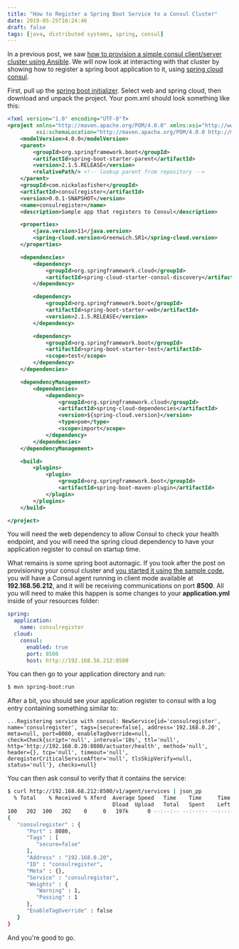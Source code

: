 ```yaml
---
title: "How to Register a Spring Boot Service to a Consul Cluster"
date: 2019-05-25T16:24:46
draft: false
tags: [java, distributed systems, spring, consul]
---
```


In a previous post, we saw [how to provision a simple consul client/server cluster using Ansible](https://nickolasfisher.com/blog/how-to-provision-a-consul-clientserver-cluster-using-ansible). We will now look at interacting with that cluster by showing how to register a spring boot application to it, using [spring cloud consul](https://cloud.spring.io/spring-cloud-consul/spring-cloud-consul.html).

First, pull up the [spring boot initializer](https://start.spring.io/). Select web and spring cloud, then download and unpack the project. Your pom.xml should look something like this:

```xml
<?xml version="1.0" encoding="UTF-8"?>
<project xmlns="http://maven.apache.org/POM/4.0.0" xmlns:xsi="http://www.w3.org/2001/XMLSchema-instance"
         xsi:schemaLocation="http://maven.apache.org/POM/4.0.0 http://maven.apache.org/xsd/maven-4.0.0.xsd">
    <modelVersion>4.0.0</modelVersion>
    <parent>
        <groupId>org.springframework.boot</groupId>
        <artifactId>spring-boot-starter-parent</artifactId>
        <version>2.1.5.RELEASE</version>
        <relativePath/> <!-- lookup parent from repository -->
    </parent>
    <groupId>com.nickolasfisher</groupId>
    <artifactId>consulregister</artifactId>
    <version>0.0.1-SNAPSHOT</version>
    <name>consulregister</name>
    <description>Sample app that registers to Consul</description>

    <properties>
        <java.version>11</java.version>
        <spring-cloud.version>Greenwich.SR1</spring-cloud.version>
    </properties>

    <dependencies>
        <dependency>
            <groupId>org.springframework.cloud</groupId>
            <artifactId>spring-cloud-starter-consul-discovery</artifactId>
        </dependency>

        <dependency>
            <groupId>org.springframework.boot</groupId>
            <artifactId>spring-boot-starter-web</artifactId>
            <version>2.1.5.RELEASE</version>
        </dependency>

        <dependency>
            <groupId>org.springframework.boot</groupId>
            <artifactId>spring-boot-starter-test</artifactId>
            <scope>test</scope>
        </dependency>
    </dependencies>

    <dependencyManagement>
        <dependencies>
            <dependency>
                <groupId>org.springframework.cloud</groupId>
                <artifactId>spring-cloud-dependencies</artifactId>
                <version>${spring-cloud.version}</version>
                <type>pom</type>
                <scope>import</scope>
            </dependency>
        </dependencies>
    </dependencyManagement>

    <build>
        <plugins>
            <plugin>
                <groupId>org.springframework.boot</groupId>
                <artifactId>spring-boot-maven-plugin</artifactId>
            </plugin>
        </plugins>
    </build>

</project>

```

You will need the web dependency to allow Consul to check your health endpoint, and you will need the spring cloud dependency to have your application register to consul on startup time.

What remains is some spring boot automagic. If you took after the post on provisioning your consul cluster and [you started it using the sample code](https://github.com/nfisher23/some-ansible-examples/tree/master/consul-server), you will have a Consul agent running in client mode available at **192.168.56.212**, and it will be receiving communications on port **8500**. All you will need to make this happen is some changes to your **application.yml** inside of your resources folder:

```yaml
spring:
  application:
    name: consulregister
  cloud:
    consul:
      enabled: true
      port: 8500
      host: http://192.168.56.212:8500

```

You can then go to your application directory and run:

```bash
$ mvn spring-boot:run
```

After a bit, you should see your application register to consul with a log entry containing something similar to:

```
...Registering service with consul: NewService{id='consulregister', name='consulregister', tags=[secure=false], address='192.168.0.20', meta=null, port=8080, enableTagOverride=null, check=Check{script='null', interval='10s', ttl='null', http='http://192.168.0.20:8080/actuator/health', method='null', header={}, tcp='null', timeout='null', deregisterCriticalServiceAfter='null', tlsSkipVerify=null, status='null'}, checks=null}

```

You can then ask consul to verify that it contains the service:

```bash
$ curl http://192.168.68.212:8500/v1/agent/services | json_pp
  % Total    % Received % Xferd  Average Speed   Time    Time     Time  Current
                                 Dload  Upload   Total   Spent    Left  Speed
100   202  100   202    0     0   197k      0 --:--:-- --:--:-- --:--:--  197k
{
   "consulregister" : {
      "Port" : 8080,
      "Tags" : [
         "secure=false"
      ],
      "Address" : "192.168.0.20",
      "ID" : "consulregister",
      "Meta" : {},
      "Service" : "consulregister",
      "Weights" : {
         "Warning" : 1,
         "Passing" : 1
      },
      "EnableTagOverride" : false
   }
}

```

And you're good to go.
